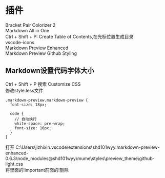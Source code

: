 # 插件
Bracket Pair Colorizer 2  
Markdown All in One  
	Ctrl + Shift + P: Create Table of Contents,在光标位置生成目录  
vscode-icons  
Markdown Preview Enhanced  
Markdown Preview Github Styling  

## Markdown设置代码字体大小
Ctrl + Shift + P 搜索 Customize CSS  
修改style.less文件  
```
.markdown-preview.markdown-preview {
  font-size: 18px;

  code {
    // 自动换行
    white-space: pre-wrap;
    font-size: 16px;
  }
}
```

打开 C:\Users\jizhixin\.vscode\extensions\shd101wyy.markdown-preview-enhanced-0.6.3\node_modules\@shd101wyy\mume\styles\preview_theme\github-light.css  
将里面的!important前面的!删除  

